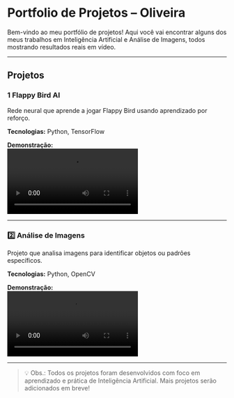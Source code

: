 # Portfolio de Projetos – Oliveira

Bem-vindo ao meu portfólio de projetos! Aqui você vai encontrar alguns dos meus trabalhos em Inteligência Artificial e Análise de Imagens, todos mostrando resultados reais em vídeo.

---

## Projetos

### 1️ Flappy Bird AI
Rede neural que aprende a jogar Flappy Bird usando aprendizado por reforço.

**Tecnologias:** Python, TensorFlow

**Demonstração:**  
![FlappyBird AI](NeuralNetwork_LearningFlappyBird.mp4)

---

### 2️⃣ Análise de Imagens
Projeto que analisa imagens para identificar objetos ou padrões específicos.

**Tecnologias:** Python, OpenCV

**Demonstração:**  
![Análise de Imagens](videos/image_analysis.mp4)

---

> 💡 Obs.: Todos os projetos foram desenvolvidos com foco em aprendizado e prática de Inteligência Artificial. Mais projetos serão adicionados em breve!

